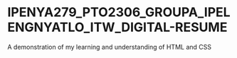 # IPENYA279_PTO2306_GROUPA_IPELENGNYATLO_ITW_DIGITAL-RESUME
A demonstration of my learning and understanding of HTML and CSS 
